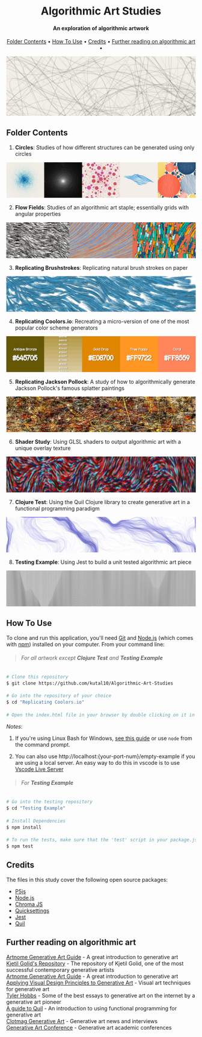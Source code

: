 <h1 align="center">
  Algorithmic Art Studies
</h1>

<h4 align="center">An exploration of algorithmic artwork</h4>

<p align="center">
  <a href="#key-features">Folder Contents</a> •
  <a href="#how-to-use">How To Use</a> •
  <a href="#download">Credits</a> •
  <a href="#credits">Further reading on algorithmic art</a> •
</p>

<p align="center">
  <img src="https://raw.githubusercontent.com/kutal10/Algorithmic-Art-Studies/main/Images/Heading%20Image.png" width =800/>
</p>  
  
## Folder Contents

1. **Circles**: Studies of how different structures can be generated using only circles

![screenshot](https://github.com/kutal10/Algorithmic-Art-Studies/blob/main/Images/1.%20Circles.jpg?raw=true)
  
  
2. **Flow Fields**: Studies of an algorithmic art staple; essentially grids with angular properties

![screenshot](https://github.com/kutal10/Algorithmic-Art-Studies/blob/main/Images/2.%20Flow%20Fields.jpg?raw=true)
  
  
3. **Replicating Brushstrokes**: Replicating natural brush strokes on paper

![screenshot](https://github.com/kutal10/Algorithmic-Art-Studies/blob/main/Images/3.%20Replicating%20Brushstrokes.jpg?raw=true)
  
  
4. **Replicating Coolors.io**: Recreating a micro-version of one of the most popular color scheme generators

![screenshot](https://github.com/kutal10/Algorithmic-Art-Studies/blob/main/Images/4.%20Replicating%20Coolors.io.jpg?raw=true)
  
  
5. **Replicating Jackson Pollock**: A study of how to algorithmically generate Jackson Pollock's famous splatter paintings

![screenshot](https://github.com/kutal10/Algorithmic-Art-Studies/blob/main/Images/5.%20Replicating%20Jackson%20Pollock.jpg?raw=true)
  
  
6. **Shader Study**: Using GLSL shaders to output algorithmic art with a unique overlay texture

![screenshot](https://github.com/kutal10/Algorithmic-Art-Studies/blob/main/Images/6.%20Shader%20Study.jpg?raw=true)
  
  
7. **Clojure Test**: Using the Quil Clojure library to create generative art in a functional programming paradigm

![screenshot](https://github.com/kutal10/Algorithmic-Art-Studies/blob/main/Images/7.%20Clojure.jpg?raw=true)
  
  
8. **Testing Example**: Using Jest to build a unit tested algorithmic art piece

![screenshot](https://github.com/kutal10/Algorithmic-Art-Studies/blob/main/Images/8.%20Testing.jpg?raw=true)
  
  

## How To Use

To clone and run this application, you'll need [Git](https://git-scm.com) and [Node.js](https://nodejs.org/en/download/) (which comes with [npm](http://npmjs.com)) installed on your computer. From your command line:


>###### For all artwork except **Clojure Test** and **Testing Example**  

```bash
# Clone this repository
$ git clone https://github.com/kutal10/Algorithmic-Art-Studies

# Go into the repository of your choice
$ cd "Replicating Coolors.io"

# Open the index.html file in your browser by double clicking on it in your file manager 
```

*Notes*: 

1. If you're using Linux Bash for Windows, [see this guide](https://www.howtogeek.com/261575/how-to-run-graphical-linux-desktop-applications-from-windows-10s-bash-shell/) or use `node` from the command prompt.

2. You can also use http://localhost:{your-port-num}/empty-example if you are using a local server. An easy way to do this in vscode is to use [Vscode Live Server](https://marketplace.visualstudio.com/items?itemName=ritwickdey.LiveServer)


>###### For **Testing Example**  

```bash
# Go into the testing repository
$ cd "Testing Example"

# Install Dependencies
$ npm install

# To run the tests, make sure that the 'test' script in your package.json file is using "jest"
$ npm test
```

## Credits

The files in this study cover the following open source packages:

- [P5js](https://p5js.org/)
- [Node.js](https://nodejs.org/)
- [Chroma JS](https://gka.github.io/chroma.js/)
- [Quicksettings](https://github.com/bit101/quicksettings)
- [Jest](https://jestjs.io/)
- [Quil](https://github.com/quil/quil)

## Further reading on algorithmic art

[Artnome Generative Art Guide](https://www.artnome.com/news/2018/8/8/why-love-generative-art) - A great introduction to generative art  
[Kjetil Golid's Repository](https://github.com/kgolid) - The repository of Kjetil Golid, one of the most successful contemporary generative artists  
[Artnome Generative Art Guide](https://www.artnome.com/news/2018/8/8/why-love-generative-art) - A great introduction to generative art  
[Applying Visual Design Principles to Generative Art](https://www.dirtalleydesign.com/blogs/news/visual-design-and-generative-art) - Visual art techniques for generative art  
[Tyler Hobbs](https://tylerxhobbs.com/essays) - Some of the best essays to generative art on the internet by a generative art pioneer  
[A guide to Quil](https://landofquil.clojureverse.org/) - An introduction to using functional programming for generative art  
[Clotmag Generative Art](https://www.clotmag.com/tag/generative-art) - Generative art news and interviews  
[Generative Art Conference](http://www.generativeart.com/) - Generative art academic conferences  
